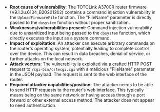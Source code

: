 - **Root cause of vulnerability**: The TOTOLink A3700R router firmware (V9.1.2u.6134_B20201202) contains a command injection vulnerability in the `UploadFirmwareFile` function. The "FileName" parameter is directly passed to the `dosystem` function without proper sanitization.
- **Weaknesses/vulnerabilities present**: Command injection vulnerability due to unsanitized input being passed to the `dosystem` function, which directly executes the input as a system command.
- **Impact of exploitation**: An attacker can execute arbitrary commands on the router's operating system, potentially leading to complete control over the device. This can result in data breaches, denial of service, or further attacks on the local network.
- **Attack vectors**: The vulnerability is exploited via a crafted HTTP POST request to `/cgi-bin/cstecgi.cgi` with a malicious "FileName" parameter in the JSON payload. The request is sent to the web interface of the router.
- **Required attacker capabilities/position**: The attacker needs to be able to send HTTP requests to the router's web interface. This typically means being on the same network or having access through a port forward or other external access method. The attacker does not appear to need authentication.